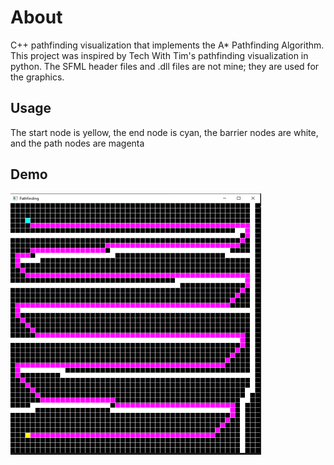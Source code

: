 # About
C++ pathfinding visualization that implements the A* Pathfinding Algorithm. This project was inspired by Tech With Tim's pathfinding visualization in python. The SFML header files and .dll files are not mine; they are used for the graphics.

## Usage
The start node is yellow, the end node is cyan, the barrier nodes are white, and the path nodes are magenta

## Demo
![Screenshot](demo.png)